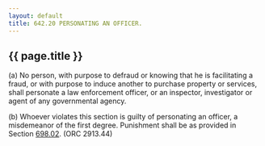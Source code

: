 ```yaml
---
layout: default 
title: 642.20 PERSONATING AN OFFICER.
---
```


{{ page.title }}
----------------

​(a) No person, with purpose to defraud or knowing that he is
facilitating a fraud, or with purpose to induce another to purchase
property or services, shall personate a law enforcement officer, or an
inspector, investigator or agent of any governmental agency.

​(b) Whoever violates this section is guilty of personating an officer,
a misdemeanor of the first degree. Punishment shall be as provided in
Section [698.02](38e2f631.html). (ORC 2913.44)
